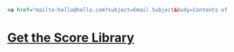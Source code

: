 ```xml
<a href="mailto:hello@hello.com?subject=Email Subject&body=Contents of email">hello@hello.com</a>
```


# [Get the Score Library](mailto:scores@harsona.hu?subject=Score_Library&Subject&body=Please_send_me_the_Score_Library_Thanks)

